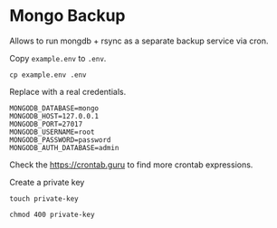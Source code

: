 # Mongo Backup

Allows to run mongdb + rsync as a separate backup service via cron.

Copy `example.env` to `.env`.

```
cp example.env .env
```

Replace with a real credentials.
```
MONGODB_DATABASE=mongo
MONGODB_HOST=127.0.0.1
MONGODB_PORT=27017
MONGODB_USERNAME=root
MONGODB_PASSWORD=password
MONGODB_AUTH_DATABASE=admin
```

Check the https://crontab.guru to find more crontab expressions.

Create a private key
```
touch private-key

chmod 400 private-key
```
